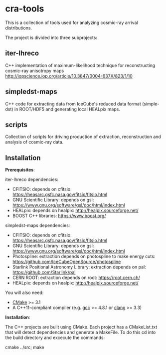 # cra-tools

This is a collection of tools used for analyzing cosmic-ray arrival distributions.


The project is divided into three subprojects:

## iter-lhreco
C++ implementation of maximum-likelihood technique for reconstructing cosmic-ray anisotropy maps
http://iopscience.iop.org/article/10.3847/0004-637X/823/1/10

## simpledst-maps
C++ code for extracting data from IceCube's reduced data format (simple-dst) in ROOT/HDF5 and generating local HEALpix maps.


## scripts
Collection of scripts for driving production of extraction, reconstruction and analysis of cosmic-ray data.


## Installation


**Prerequisites**:

iter-lhreco dependencies:

* CFITSIO: depends on cfitsio: https://heasarc.gsfc.nasa.gov/fitsio/fitsio.html 
* GNU Scientific Library: depends on gsl: https://www.gnu.org/software/gsl/doc/html/index.html
* HEALpix: depends on healpix: http://healpix.sourceforge.net/
* BOOST C++ libraries: https://www.boost.org/


simpledst-maps dependencies:

* CFITSIO: depends on cfitsio: https://heasarc.gsfc.nasa.gov/fitsio/fitsio.html 
* GNU Scientific Library: depends on gsl: https://www.gnu.org/software/gsl/doc/html/index.html
* Photospline: extraction depends on photospline to make energy cuts: https://github.com/IceCubeOpenSource/photospline
* Starlink Positional Astronomy Library: extraction depends on pal: https://github.com/Starlink/pal
* CERN ROOT: extraction depends on root: https://root.cern.ch/
* HEALpix: depends on healpix: http://healpix.sourceforge.net/

You will also need:

* [CMake](https://cmake.org) >= 3.1
* A C++11-compliant compiler (e.g. [gcc](https://gcc.gnu.org) >= 4.8.1 or [clang](https://clang.llvm.org) >= 3.3)


**Installation**:

The C++ projects are built using CMake.
Each project has a CMakeList.txt that will detect dependencies and generate a MakeFile. To do this cd into the build directory and excecute the commands:

  cmake ../src;
  make



